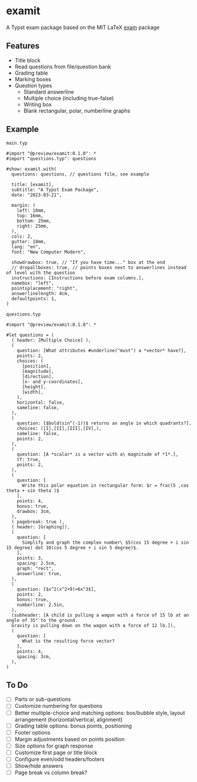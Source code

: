 # examit

A Typst exam package based on the MIT LaTeX [exam](https://ctan.org/pkg/exam) package

## Features

- Title block
- Read questions from file/question bank
- Grading table
- Marking boxes
- Question types
  - Standard answerline
  - Multiple choice (including true-false)
  - Writing box
  - Blank rectangular, polar, numberline graphs

## Example

`main.typ`
```typst
#import "@preview/examit:0.1.0": *
#import "questions.typ": questions

#show: examit.with(
  questions: questions, // questions file, see example

  title: [examit],
  subtitle: "A Typst Exam Package",
  date: "2023-03-21",

  margin: (
    left: 18mm,
    top: 16mm,
    bottom: 25mm,
    right: 25mm,
  ),
  cols: 2,
  gutter: 18mm,
  lang: "en",
  font: "New Computer Modern",

  showdrawbox: true, // "If you have time..." box at the end
  // dropallboxes: true, // points boxes next to answerlines instead of level with the question
  instructions: [Instructions before exam columns.],
  namebox: "left",
  pointsplacement: "right",
  answerlinelength: 4cm,
  defaultpoints: 1,
)
```

`questions.typ`
```typst
#import "@preview/examit:0.1.0": *

#let questions = (
  ( header: [Multiple Choice] ),
  (
    question: [What attributes #underline("must") a *vector* have?],
    points: 2,
    choices: (
      [position],
      [magnitude],
      [direction],
      [x- and y-coordinates],
      [height],
      [width],
    ),
    horizontal: false,
    sameline: false,
  ),
  (
    question: [$bold(sin^(-1))$ returns an angle in which quadrants?],
    choices: ([I],[II],[III],[IV],),
    sameline: false,
    points: 2,
  ),
  (
    question: [A *scalar* is a vector with a\ magnitude of *1*.],
    tf: true,
    points: 2,
  ),
  (
    question: [
      Write this polar equation in rectangular form: $r = frac(5 ,cos theta + sin theta )$
    ],
    points: 4,
    bonus: true,
    drawbox: 3cm,
  ),
  ( pagebreak: true ),
  ( header: [Graphing]),
  (
    question: [
      Simplify and graph the complex number\ $5(cos 15 degree + i sin 15 degree) dot 10(cos 5 degree + i sin 5 degree)$.
    ],
    points: 3,
    spacing: 2.5cm,
    graph: "rect",
    answerline: true,
  ),
  (
    question: [$x^2(x^2+9)>6x^3$],
    points: 2,
    bonus: true,
    numberline: 2.5in,
  ),
  (subheader: [A child is pulling a wagon with a force of 15 lb at an angle of 35° to the ground.
  Gravity is pulling down on the wagon with a force of 12 lb.]),
  (
    question: [
      What is the resulting force vector?
    ],
    points: 4,
    spacing: 3cm,
  ),
)
```

## To Do

- [ ] Parts or sub-questions
- [ ] Customize numbering for questions
- [ ] Better multiple-choice and matching options: box/bubble style, layout arrangement (horizontal/vertical, alignment)
- [ ] Grading table options: bonus points, positioning
- [ ] Footer options
- [ ] Margin adjustments based on points position
- [ ] Size options for graph response
- [ ] Customize first page or title block
- [ ] Configure even/odd headers/footers
- [ ] Show/hide answers
- [ ] Page break vs column break?
